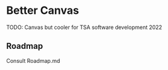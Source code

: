 # Better Canvas

TODO: Canvas but cooler for TSA software development 2022

## Roadmap

Consult Roadmap.md
